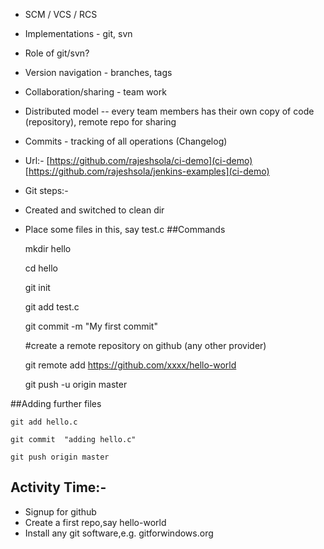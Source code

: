 + SCM / VCS / RCS
+ Implementations - git, svn
+ Role of git/svn? 
+ Version navigation - branches, tags
+ Collaboration/sharing - team work
+ Distributed model -- every team members has their own copy of code (repository), remote repo for sharing
+ Commits - tracking of all operations (Changelog)
+ Url:- [https://github.com/rajeshsola/ci-demo](ci-demo)
[https://github.com/rajeshsola/jenkins-examples](ci-demo)
+ Git steps:-
+ Created and switched to clean dir
+ Place some files in this, say test.c
##Commands
		
	mkdir hello
	
	cd hello
		
	git init
		
	git add test.c
	
	git commit -m "My first commit"
		
	#create a remote repository on github (any other provider)
		
	git remote add https://github.com/xxxx/hello-world
		
	git push -u origin master
		
##Adding further files

	git add hello.c
		
	git commit  "adding hello.c"
	
	git push origin master
		
## Activity Time:- 

+ Signup for github 
+ Create a first repo,say hello-world
+ Install any git software,e.g.      gitforwindows.org

